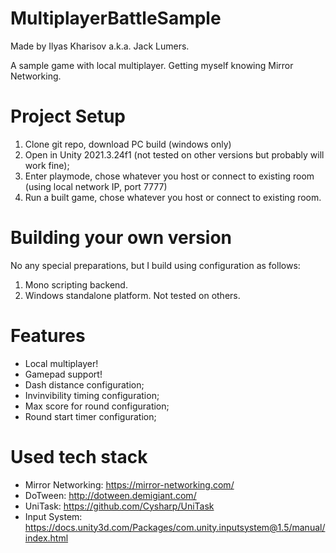 # MultiplayerBattleSample
Made by Ilyas Kharisov a.k.a. Jack Lumers.

A sample game with local multiplayer. Getting myself knowing Mirror Networking.

# Project Setup
1. Clone git repo, download PC build (windows only)
2. Open in Unity 2021.3.24f1 (not tested on other versions but probably will work fine);
3. Enter playmode, chose whatever you host or connect to existing room (using local network IP, port 7777)
4. Run a built game, chose whatever you host or connect to existing room.

# Building your own version
No any special preparations, but I build using configuration as follows:
1. Mono scripting backend.
2. Windows standalone platform. Not tested on others.

# Features
* Local multiplayer!
* Gamepad support!
* Dash distance configuration;
* Invinvibility timing configuration;
* Max score for round configuration;
* Round start timer configuration;


# Used tech stack
* Mirror Networking: https://mirror-networking.com/
* DoTween: http://dotween.demigiant.com/
* UniTask: https://github.com/Cysharp/UniTask
* Input System: https://docs.unity3d.com/Packages/com.unity.inputsystem@1.5/manual/index.html

